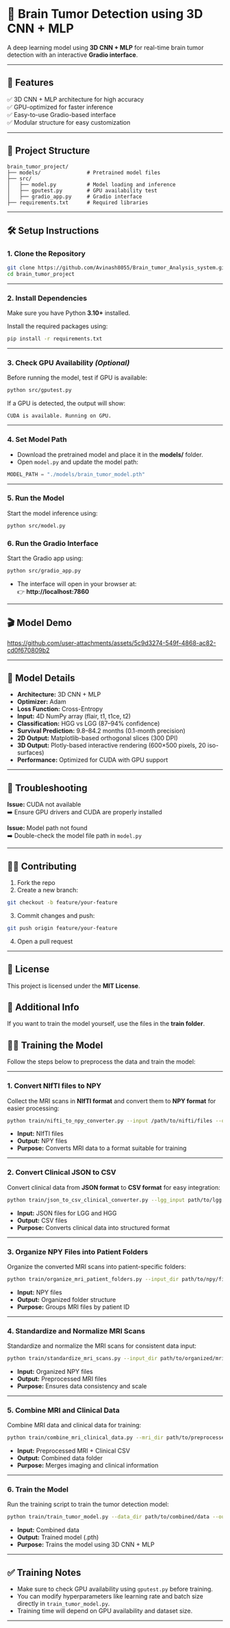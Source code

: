 
# 🧠 Brain Tumor Detection using 3D CNN + MLP  
A deep learning model using **3D CNN + MLP** for real-time brain tumor detection with an interactive **Gradio interface**.  

---

## 🚀 **Features**  
✅ 3D CNN + MLP architecture for high accuracy  
✅ GPU-optimized for faster inference  
✅ Easy-to-use Gradio-based interface  
✅ Modular structure for easy customization  

---

## 📂 **Project Structure**  
```
brain_tumor_project/
├── models/               # Pretrained model files
├── src/
│   ├── model.py          # Model loading and inference
│   ├── gputest.py        # GPU availability test
│   ├── gradio_app.py     # Gradio interface
├── requirements.txt      # Required libraries
```

---

## 🛠️ **Setup Instructions**  
### 1. **Clone the Repository**  
```bash
git clone https://github.com/Avinash8055/Brain_tumor_Analysis_system.git
cd brain_tumor_project
```

---

### 2. **Install Dependencies**  
Make sure you have Python **3.10+** installed. 

Install the required packages using:  
```bash
pip install -r requirements.txt
```

---

### 3. **Check GPU Availability** *(Optional)*  
Before running the model, test if GPU is available:  
```bash
python src/gputest.py
```
If a GPU is detected, the output will show:  
```
CUDA is available. Running on GPU.
```

---

### 4. **Set Model Path**  
- Download the pretrained model and place it in the **models/** folder.  
- Open `model.py` and update the model path:  
```python
MODEL_PATH = "./models/brain_tumor_model.pth"
```

---
### 5. **Run the Model**
Start the model inference using:

```sh
python src/model.py
```

### 6. **Run the Gradio Interface**  
Start the Gradio app using:  
```bash
python src/gradio_app.py
```
- The interface will open in your browser at:  
👉 **http://localhost:7860**  

---
## 🎬 **Model Demo**   

https://github.com/user-attachments/assets/5c9d3274-549f-4868-ac82-cd0f670809b2




---



## 🧪 **Model Details**  
- **Architecture:** 3D CNN + MLP
- **Optimizer:** Adam  
- **Loss Function:** Cross-Entropy 
- **Input:** 4D NumPy array (flair, t1, t1ce, t2)
- **Classification:**  HGG vs LGG (87–94% confidence)  
- **Survival Prediction:**  9.8–84.2 months (0.1-month precision)
- **2D Output:** Matplotlib-based orthogonal slices (300 DPI)
- **3D Output:**  Plotly-based interactive rendering (600×500 pixels, 20 iso-surfaces)
- **Performance:** Optimized for CUDA with GPU support
  
---

## 🚨 **Troubleshooting**  
**Issue:** CUDA not available  
➡️ Ensure GPU drivers and CUDA are properly installed  

**Issue:** Model path not found  
➡️ Double-check the model file path in `model.py`  

---

## 👨‍💻 **Contributing**  
1. Fork the repo  
2. Create a new branch:  
```bash
git checkout -b feature/your-feature
```
3. Commit changes and push:  
```bash
git push origin feature/your-feature
```
4. Open a pull request  

---

## 📜 **License**  
This project is licensed under the **MIT License**.  




## 🌟 **Additional Info**  
If you want to train the model yourself, use the files in the **train folder**.  
 

## 🏋️‍♂️ **Training the Model**  
Follow the steps below to preprocess the data and train the model:  

---

### 1. **Convert NIfTI files to NPY**  
Collect the MRI scans in **NIfTI format** and convert them to **NPY format** for easier processing:  
```bash
python train/nifti_to_npy_converter.py --input /path/to/nifti/files --output /path/to/npy/output
```
- **Input:** NIfTI files  
- **Output:** NPY files  
- **Purpose:** Converts MRI data to a format suitable for training  

---

### 2. **Convert Clinical JSON to CSV**  
Convert clinical data from **JSON format** to **CSV format** for easy integration:  
```bash
python train/json_to_csv_clinical_converter.py --lgg_input path/to/lgg.json --hgg_input path/to/hgg.json --output_dir path/to/csv/output
```
- **Input:** JSON files for LGG and HGG  
- **Output:** CSV files  
- **Purpose:** Converts clinical data into structured format  

---

### 3. **Organize NPY Files into Patient Folders**  
Organize the converted MRI scans into patient-specific folders:  
```bash
python train/organize_mri_patient_folders.py --input_dir path/to/npy/files --output_dir path/to/organized/output
```
- **Input:** NPY files  
- **Output:** Organized folder structure  
- **Purpose:** Groups MRI files by patient ID  

---

### 4. **Standardize and Normalize MRI Scans**  
Standardize and normalize the MRI scans for consistent data input:  
```bash
python train/standardize_mri_scans.py --input_dir path/to/organized/mri --output_dir path/to/preprocessed/output
```
- **Input:** Organized NPY files  
- **Output:** Preprocessed MRI files  
- **Purpose:** Ensures data consistency and scale  

---

### 5. **Combine MRI and Clinical Data**  
Combine MRI data and clinical data for training:  
```bash
python train/combine_mri_clinical_data.py --mri_dir path/to/preprocessed/mri --clinical_dir path/to/clinical/csv --output_dir path/to/combined/output
```
- **Input:** Preprocessed MRI + Clinical CSV  
- **Output:** Combined data folder  
- **Purpose:** Merges imaging and clinical information  

---

### 6. **Train the Model**  
Run the training script to train the tumor detection model:  
```bash
python train/train_tumor_model.py --data_dir path/to/combined/data --output_dir path/to/model/output
```
- **Input:** Combined data  
- **Output:** Trained model (.pth)  
- **Purpose:** Trains the model using 3D CNN + MLP  

---

## ✅ **Training Notes**  
- Make sure to check GPU availability using `gputest.py` before training.  
- You can modify hyperparameters like learning rate and batch size directly in `train_tumor_model.py`.  
- Training time will depend on GPU availability and dataset size.  

---
